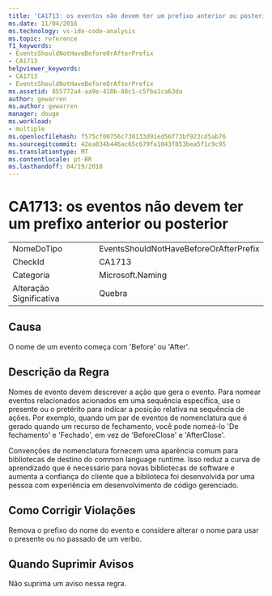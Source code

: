 ```yaml
---
title: 'CA1713: os eventos não devem ter um prefixo anterior ou posterior'
ms.date: 11/04/2016
ms.technology: vs-ide-code-analysis
ms.topic: reference
f1_keywords:
- EventsShouldNotHaveBeforeOrAfterPrefix
- CA1713
helpviewer_keywords:
- CA1713
- EventsShouldNotHaveBeforeOrAfterPrefix
ms.assetid: 855772a4-aa9e-410b-88c1-c5fba1ca63da
author: gewarren
ms.author: gewarren
manager: douge
ms.workload:
- multiple
ms.openlocfilehash: f575cf00756c730133d91ed56f73bf923cd5ab76
ms.sourcegitcommit: 42ea834b446ac65c679fa1043f853bea5f1c9c95
ms.translationtype: MT
ms.contentlocale: pt-BR
ms.lasthandoff: 04/19/2018
---
```

# <a name="ca1713-events-should-not-have-before-or-after-prefix"></a>CA1713: os eventos não devem ter um prefixo anterior ou posterior
|||
|-|-|
|NomeDoTipo|EventsShouldNotHaveBeforeOrAfterPrefix|
|CheckId|CA1713|
|Categoria|Microsoft.Naming|
|Alteração Significativa|Quebra|

## <a name="cause"></a>Causa
 O nome de um evento começa com 'Before' ou 'After'.

## <a name="rule-description"></a>Descrição da Regra
 Nomes de evento devem descrever a ação que gera o evento. Para nomear eventos relacionados acionados em uma sequência específica, use o presente ou o pretérito para indicar a posição relativa na sequência de ações. Por exemplo, quando um par de eventos de nomenclatura que é gerado quando um recurso de fechamento, você pode nomeá-lo 'De fechamento' e 'Fechado', em vez de 'BeforeClose' e 'AfterClose'.

 Convenções de nomenclatura fornecem uma aparência comum para bibliotecas de destino do common language runtime. Isso reduz a curva de aprendizado que é necessário para novas bibliotecas de software e aumenta a confiança do cliente que a biblioteca foi desenvolvida por uma pessoa com experiência em desenvolvimento de código gerenciado.

## <a name="how-to-fix-violations"></a>Como Corrigir Violações
 Remova o prefixo do nome do evento e considere alterar o nome para usar o presente ou no passado de um verbo.

## <a name="when-to-suppress-warnings"></a>Quando Suprimir Avisos
 Não suprima um aviso nessa regra.